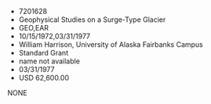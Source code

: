 * 7201628
* Geophysical Studies on a Surge-Type Glacier
* GEO,EAR
* 10/15/1972,03/31/1977
* William Harrison, University of Alaska Fairbanks Campus
* Standard Grant
*   name not available
* 03/31/1977
* USD 62,600.00

NONE